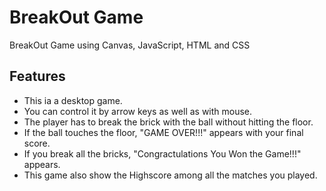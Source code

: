 # BreakOut Game
BreakOut Game using Canvas, JavaScript, HTML and CSS

## Features
* This ia a desktop game.
* You can control it by arrow keys as well as with mouse.
* The player has to break the brick with the ball without hitting the floor.
* If the ball touches the floor, "GAME OVER!!!" appears with your final score.
* If you break all the bricks, "Congractulations You Won the Game!!!" appears.
* This game also show the Highscore among all the matches you played.   
